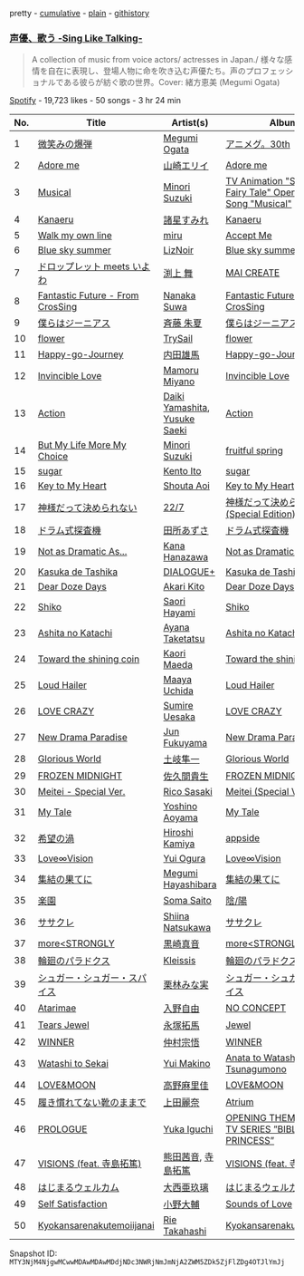 pretty - [cumulative](/playlists/cumulative/37i9dQZF1DXc7RvXTzD4rW.md) - [plain](/playlists/plain/37i9dQZF1DXc7RvXTzD4rW) - [githistory](https://github.githistory.xyz/mackorone/spotify-playlist-archive/blob/main/playlists/plain/37i9dQZF1DXc7RvXTzD4rW)

### [声優、歌う \-Sing Like Talking\-](https://open.spotify.com/playlist/37i9dQZF1DXc7RvXTzD4rW)

> A collection of music from voice actors/ actresses in Japan./ 様々な感情を自在に表現し、登場人物に命を吹き込む声優たち。声のプロフェッショナルである彼らが紡ぐ歌の世界。Cover: 緒方恵美 \(Megumi Ogata\)

[Spotify](https://open.spotify.com/user/spotify) - 19,723 likes - 50 songs - 3 hr 24 min

| No. | Title | Artist(s) | Album | Length |
|---|---|---|---|---|
| 1 | [微笑みの爆弾](https://open.spotify.com/track/3qVIrEtbjR60lXASn4dyOM) | [Megumi Ogata](https://open.spotify.com/artist/2j8sQGmlCNu84Hm1KzmUMH) | [アニメグ。30th](https://open.spotify.com/album/0AOR7lfA2ulA6pjLAVmohs) | 4:08 |
| 2 | [Adore me](https://open.spotify.com/track/7BZOrVN1JyV5uNbQicYHK6) | [山崎エリイ](https://open.spotify.com/artist/5YaIAeyoNO71sWHtzxyX3e) | [Adore me](https://open.spotify.com/album/2hWqJDQNpjwUgJaIAPoJbn) | 3:51 |
| 3 | [Musical](https://open.spotify.com/track/5nkNdlVIIs9Agg4nzZSuwR) | [Minori Suzuki](https://open.spotify.com/artist/3Ath9xfI4WBdrZPFQ4VX9A) | [TV Animation "Sugar Apple Fairy Tale" Opening Theme Song "Musical"](https://open.spotify.com/album/5jpCso9ad465aE5oXKYg3s) | 4:26 |
| 4 | [Kanaeru](https://open.spotify.com/track/3v2ukwtudAPcAbK3aH3lcO) | [諸星すみれ](https://open.spotify.com/artist/5Z7neAQq0zjjW8UX383psP) | [Kanaeru](https://open.spotify.com/album/5NToVrhF1pEWvV3BU3W1Yn) | 3:55 |
| 5 | [Walk my own line](https://open.spotify.com/track/39DTwVwjK8VbYiMmvITpq8) | [miru](https://open.spotify.com/artist/2kwk4UlOqGO3R6Jw2Gy89A) | [Accept Me](https://open.spotify.com/album/01mwZNYSgocU74KTUP6ggB) | 4:17 |
| 6 | [Blue sky summer](https://open.spotify.com/track/6nLJ5Klq7CopWGPwSSIwlM) | [LizNoir](https://open.spotify.com/artist/31zCA3lKnObwtGBbDNnNAt) | [Blue sky summer](https://open.spotify.com/album/2C0beHgSym70jHddwmAdIW) | 4:11 |
| 7 | [ドロップレット meets いよわ](https://open.spotify.com/track/2OjXVTkhLlWFX0crP4rv9m) | [渕上 舞](https://open.spotify.com/artist/2FS1GkRyHcBhVGfo40uZQE) | [MAI CREATE](https://open.spotify.com/album/7mUcmA9APA1846FlUU2Saz) | 2:56 |
| 8 | [Fantastic Future \- From CrosSing](https://open.spotify.com/track/6KiiBKRjWspZhQqdX1Oavb) | [Nanaka Suwa](https://open.spotify.com/artist/2Rpn2JNSFaoyhgEj3H9dVO) | [Fantastic Future \- From CrosSing](https://open.spotify.com/album/33aLRnXBdJJ80iVk3bPDv5) | 4:15 |
| 9 | [僕らはジーニアス](https://open.spotify.com/track/0AQ3THxWg1FlDZkVZqXrzn) | [斉藤 朱夏](https://open.spotify.com/artist/19ojIp8CiO4yOQlvzVJEGS) | [僕らはジーニアス](https://open.spotify.com/album/2UdDEwy5BGWdCkZb1WLwwk) | 3:40 |
| 10 | [flower](https://open.spotify.com/track/7F2ElpBUHRNJdVsPGFUfer) | [TrySail](https://open.spotify.com/artist/3YmAt9U9INQwxAwfgMVfKD) | [flower](https://open.spotify.com/album/36HyrkBpXHLFLWUkErDT1L) | 3:30 |
| 11 | [Happy\-go\-Journey](https://open.spotify.com/track/6JcmTPEHDLvwToGpeAukA2) | [内田雄馬](https://open.spotify.com/artist/4VJIq1t9RJ8WBYGr2P1FwF) | [Happy\-go\-Journey](https://open.spotify.com/album/35AHPNHsfU1eezJfDJfWrN) | 3:37 |
| 12 | [Invincible Love](https://open.spotify.com/track/0AGbLFnswjmsuNCl8Uqb3m) | [Mamoru Miyano](https://open.spotify.com/artist/1iR65pQAV4ssTTf9JRNr9X) | [Invincible Love](https://open.spotify.com/album/2MdBFOCJlHfVVdERAGFY4W) | 3:54 |
| 13 | [Action](https://open.spotify.com/track/0iQUmjHgNQJSgaXSfI38Ty) | [Daiki Yamashita](https://open.spotify.com/artist/2DkVexkT4h6ScFo5sp96py), [Yusuke Saeki](https://open.spotify.com/artist/3ChXwHZFR7YqeuKi6OOA2m) | [Action](https://open.spotify.com/album/5BF4yE3mmMcdiwoJAr8Scb) | 3:39 |
| 14 | [But My Life More My Choice](https://open.spotify.com/track/1Jo233eMpitC6mjiWOjf6t) | [Minori Suzuki](https://open.spotify.com/artist/3Ath9xfI4WBdrZPFQ4VX9A) | [fruitful spring](https://open.spotify.com/album/4pXEaekMG4wN2fVw5Sr3l2) | 4:38 |
| 15 | [sugar](https://open.spotify.com/track/2675zqM1O6irmmtUWamczG) | [Kento Ito](https://open.spotify.com/artist/07VroOJ1SGvFrdu69YwEdd) | [sugar](https://open.spotify.com/album/2ZE4s8OFq6hrU2rBgn9nxs) | 3:58 |
| 16 | [Key to My Heart](https://open.spotify.com/track/1NmvymljWwjFk64R6N24So) | [Shouta Aoi](https://open.spotify.com/artist/4Kg3vBPMPfnYrnZo2A4czS) | [Key to My Heart](https://open.spotify.com/album/63H4TPHDzaIKYtcIGxTDzM) | 3:50 |
| 17 | [神様だって決められない](https://open.spotify.com/track/1X1ifUFJiBuK9r6VfqzoVd) | [22/7](https://open.spotify.com/artist/7tn9UjhRgGnDjOWOXuzIgZ) | [神様だって決められない \(Special Edition\)](https://open.spotify.com/album/3MTBwqAJsTMUGmH23PtEyB) | 4:52 |
| 18 | [ドラム式探査機](https://open.spotify.com/track/2qW7HHuuwlahgLsZcSpKca) | [田所あずさ](https://open.spotify.com/artist/6QA62pTldn4AF8DeKsKW0h) | [ドラム式探査機](https://open.spotify.com/album/1hmjufGe7sXt8LfQifBJZs) | 3:52 |
| 19 | [Not as Dramatic As...](https://open.spotify.com/track/2GW9aPk5YhY247H8G5UV45) | [Kana Hanazawa](https://open.spotify.com/artist/44u07DJH5eTBDjhZ7LpMO0) | [Not as Dramatic As...](https://open.spotify.com/album/2Om7Uwqh3tLBAu2iSKdZkR) | 4:22 |
| 20 | [Kasuka de Tashika](https://open.spotify.com/track/6Bx2R4IgTs5BUoFblQGSE7) | [DIALOGUE+](https://open.spotify.com/artist/2edEpSuGIPWwl7QJF3hXM0) | [Kasuka de Tashika](https://open.spotify.com/album/3KAKSIP686ycCtJEVLdTGs) | 4:26 |
| 21 | [Dear Doze Days](https://open.spotify.com/track/5yBKXF9lRmyispie9cWrrB) | [Akari Kito](https://open.spotify.com/artist/5PFOljHpjdOGpyP34FGr8S) | [Dear Doze Days](https://open.spotify.com/album/674QP8fOfl3LYuwsMHlmtr) | 4:21 |
| 22 | [Shiko](https://open.spotify.com/track/7oerru3Cs2zeC0QhzNvNkM) | [Saori Hayami](https://open.spotify.com/artist/32UDgij5Tm7EtyRRCC1JTN) | [Shiko](https://open.spotify.com/album/2jXcc6MdtXQYetzqkllveN) | 4:01 |
| 23 | [Ashita no Katachi](https://open.spotify.com/track/09pGnc78yB3BXMVfz6kt4J) | [Ayana Taketatsu](https://open.spotify.com/artist/34UBKoTrfN5mZ0qzJtsZSS) | [Ashita no Katachi](https://open.spotify.com/album/145dJ4C6P0UOSzRO6PUCz6) | 4:33 |
| 24 | [Toward the shining coin](https://open.spotify.com/track/1VIaJmFwKP4ds1lmrEjXdh) | [Kaori Maeda](https://open.spotify.com/artist/5uZjp2LZ0JGqmLfAFDOrkd) | [Toward the shining coin](https://open.spotify.com/album/4IBmwnClSwCNGQYtGHOS01) | 4:00 |
| 25 | [Loud Hailer](https://open.spotify.com/track/11GJvyy9G8hz6AyeCbmS2o) | [Maaya Uchida](https://open.spotify.com/artist/4hJl41jTq14yNuc1f3bLe6) | [Loud Hailer](https://open.spotify.com/album/3wXyNa8fg2M7El6ZO59hhM) | 3:48 |
| 26 | [LOVE CRAZY](https://open.spotify.com/track/4RjxJlyjU6cMrv4dJH5XtP) | [Sumire Uesaka](https://open.spotify.com/artist/4hRg5l2hXQl3lAzffFF8P8) | [LOVE CRAZY](https://open.spotify.com/album/59K14Vh4mIaPjRHsCuP9B8) | 4:04 |
| 27 | [New Drama Paradise](https://open.spotify.com/track/6Ty1IRc5sun7YQMUqXealq) | [Jun Fukuyama](https://open.spotify.com/artist/3bC4NPA8Vfw2FXjiuY8Tzx) | [New Drama Paradise](https://open.spotify.com/album/3H5VIFVEyDBmfPLe9aKzlq) | 4:09 |
| 28 | [Glorious World](https://open.spotify.com/track/4WubGHh5wpK1781749ZRvu) | [土岐隼一](https://open.spotify.com/artist/0qDE2zIQMn6bSgEPUsWGsi) | [Glorious World](https://open.spotify.com/album/3kc1IWeGVtouG2Ed0ri8Up) | 4:14 |
| 29 | [FROZEN MIDNIGHT](https://open.spotify.com/track/3vI81nyW6KM3aFHld1BX6K) | [佐久間貴生](https://open.spotify.com/artist/2xTubMhZT8kMqvVsMEV5Mp) | [FROZEN MIDNIGHT](https://open.spotify.com/album/2W2vsABoSxtStk4BnmHWVL) | 3:36 |
| 30 | [Meitei \- Special Ver.](https://open.spotify.com/track/0gHw13eiCZmVpx316gi4B9) | [Rico Sasaki](https://open.spotify.com/artist/32vntVlDOsm1HGm9Xe0FSz) | [Meitei \(Special Ver.\)](https://open.spotify.com/album/6rI4zRU8isqVVCETurwbNl) | 4:27 |
| 31 | [My Tale](https://open.spotify.com/track/6wWKDglEzL9JfiTnJmOSeo) | [Yoshino Aoyama](https://open.spotify.com/artist/41AMM7nACzTXN8OCVTsFvP) | [My Tale](https://open.spotify.com/album/4CtOKxZsZXOWBHbJjnLoWT) | 4:19 |
| 32 | [希望の渦](https://open.spotify.com/track/1ggdQQIOqPkm2TP9UEIKTg) | [Hiroshi Kamiya](https://open.spotify.com/artist/3vf0sytS69HHOURI4Ze3gD) | [appside](https://open.spotify.com/album/4Z4kkAn5NioiF0xl7aCroa) | 3:39 |
| 33 | [Love∞Vision](https://open.spotify.com/track/4zABCBtoO0kkvHP31z06AH) | [Yui Ogura](https://open.spotify.com/artist/4BVBO54UlQrzDW66hSEefy) | [Love∞Vision](https://open.spotify.com/album/3h0iC3RBgWeY02PW8QBleX) | 3:48 |
| 34 | [集結の果てに](https://open.spotify.com/track/41ChAWF2xtTY27QzeLVpns) | [Megumi Hayashibara](https://open.spotify.com/artist/53e5Lp1qdqsYgfGL9YuW5p) | [集結の果てに](https://open.spotify.com/album/7f3CzXWceuQ4UEoEmXE1Xa) | 3:58 |
| 35 | [楽園](https://open.spotify.com/track/0YRch7aOaE6Q3lE9mQozZZ) | [Soma Saito](https://open.spotify.com/artist/1O2VCqaEfk91iBO0Sgchvb) | [陰/陽](https://open.spotify.com/album/3jjCpP3z1nfa8wpUd3O6j3) | 5:21 |
| 36 | [ササクレ](https://open.spotify.com/track/004Q7TsEI92sZ2r5iEiZGt) | [Shiina Natsukawa](https://open.spotify.com/artist/1fkqRIgZFVQAsJT6D8L3JZ) | [ササクレ](https://open.spotify.com/album/1mGfeVdYbYLNGlRUB6hi1f) | 4:05 |
| 37 | [more<STRONGLY](https://open.spotify.com/track/3i1AGed6mcym5gbF02oPDm) | [黒崎真音](https://open.spotify.com/artist/4SLTgwsFXbomwbNjsAvs3E) | [more<STRONGLY](https://open.spotify.com/album/2b53se6W2pO6rMbQ0OkSao) | 5:01 |
| 38 | [輪廻のパラドクス](https://open.spotify.com/track/4pse20eO6UxqETzbOQd86V) | [Kleissis](https://open.spotify.com/artist/7yQ3JBUyIQV1tOusKvRTXM) | [輪廻のパラドクス](https://open.spotify.com/album/7IGD6aHHkgSOTrTlze8uoq) | 4:22 |
| 39 | [シュガー・シュガー・スパイス](https://open.spotify.com/track/5EtOLv7nGSg2ENdoGIawwp) | [栗林みな実](https://open.spotify.com/artist/4HqHuqNCbQAqxAzzDZwpvz) | [シュガー・シュガー・スパイス](https://open.spotify.com/album/5bMZUNtbIraIVGF7FH9WYO) | 3:56 |
| 40 | [Atarimae](https://open.spotify.com/track/59RdrGoDM2L9eWjI2PcCpw) | [入野自由](https://open.spotify.com/artist/5CPe7cGY1bB20e6Tbv4XVQ) | [NO CONCEPT](https://open.spotify.com/album/0lijekjn4uTYjgA86q7z8p) | 3:23 |
| 41 | [Tears Jewel](https://open.spotify.com/track/5g5EmGmq6cYSuJan0gIlXE) | [永塚拓馬](https://open.spotify.com/artist/1gJ26DK199hFjpLAv8UvPg) | [Jewel](https://open.spotify.com/album/28gvT9yWbfSljtWqXzf469) | 3:55 |
| 42 | [WINNER](https://open.spotify.com/track/3hRqmUI4Mzh5h0drGk24AF) | [仲村宗悟](https://open.spotify.com/artist/3Vz8LkrUXNRdZmaVtLXOMp) | [WINNER](https://open.spotify.com/album/2i7pkoWfNRHz9aIrTQ3Lmp) | 3:32 |
| 43 | [Watashi to Sekai](https://open.spotify.com/track/46u9BAGpdHauFrFRRxkr0C) | [Yui Makino](https://open.spotify.com/artist/6EtarAFCJoZ2AvMuleZw0G) | [Anata to Watashi wo Tsunagumono](https://open.spotify.com/album/5TL5jmTLrfk3KAplSZ4Uph) | 4:23 |
| 44 | [LOVE&MOON](https://open.spotify.com/track/7c9jAu2ln1PFzqF2a2wD2X) | [高野麻里佳](https://open.spotify.com/artist/3d5BMnkKOiXyuPOxxaO50E) | [LOVE&MOON](https://open.spotify.com/album/6hodN3snVIv1TUixHMq6Xf) | 3:40 |
| 45 | [履き慣れてない靴のままで](https://open.spotify.com/track/7uzF5J8bX6g548Grw5IDGg) | [上田麗奈](https://open.spotify.com/artist/0Ebjc98xSQOvz5kUPIzBWH) | [Atrium](https://open.spotify.com/album/6YHWqToIXhOKMGVqCZO0Eh) | 4:15 |
| 46 | [PROLOGUE](https://open.spotify.com/track/2leYGEirFsGtl6fuQwXVXT) | [Yuka Iguchi](https://open.spotify.com/artist/2pEoqcvCSXliNrd8peAUiP) | [OPENING THEME FROM TV SERIES ”BIBLIOPHILE PRINCESS”](https://open.spotify.com/album/2qGFHbqCOWEZt5cs4IgiPv) | 4:04 |
| 47 | [VISIONS \(feat\. 寺島拓篤\)](https://open.spotify.com/track/3x3A39JV2eNNqyOrYvWCg1) | [熊田茜音](https://open.spotify.com/artist/6atbj1ekQT3aHVY551wxqb), [寺島拓篤](https://open.spotify.com/artist/5ZKiRPYd2p2N9vs4FY6AjF) | [VISIONS \(feat\. 寺島拓篤\)](https://open.spotify.com/album/0hYzLWKc546vSOTimwWMyY) | 3:35 |
| 48 | [はじまるウェルカム](https://open.spotify.com/track/1tIr5G5H8l4h2jUTCDZio5) | [大西亜玖璃](https://open.spotify.com/artist/6aUFQSt39umq1GsNbYu4u3) | [はじまるウェルカム](https://open.spotify.com/album/0y90vkehxEb8od71BXqX4h) | 3:46 |
| 49 | [Self Satisfaction](https://open.spotify.com/track/4lqyDbJAXk4ChvQGRkzKTN) | [小野大輔](https://open.spotify.com/artist/4Zhv2MWk8LmJHgy1qSyss0) | [Sounds of Love](https://open.spotify.com/album/0ADWqHxUuWrth4DkM5OAQq) | 5:48 |
| 50 | [Kyokansarenakutemoiijanai](https://open.spotify.com/track/0ILqv4nIfyMSHg7WPJBwlw) | [Rie Takahashi](https://open.spotify.com/artist/0ENel7sUUXjVGUsP0xvwEJ) | [Kyokansarenakutemoiijanai](https://open.spotify.com/album/1O0nkN0Qp1rcdwJHsNds6p) | 3:53 |

Snapshot ID: `MTY3NjM4NjgwMCwwMDAwMDAwMDdjNDc3NWRjNmJmNjA2ZWM5ZDk5ZjFlZDg4OTJlYmJj`
